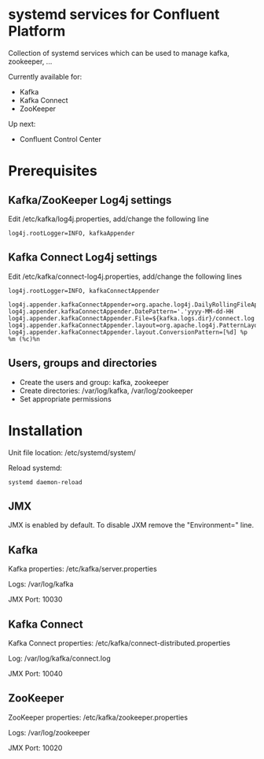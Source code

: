 # systemd services for Confluent Platform
Collection of systemd services which can be used to manage kafka, zookeeper, ...

Currently available for:
- Kafka
- Kafka Connect
- ZooKeeper

Up next:
- Confluent Control Center

# Prerequisites
## Kafka/ZooKeeper Log4j settings
Edit /etc/kafka/log4j.properties, add/change the following line
```
log4j.rootLogger=INFO, kafkaAppender
```

## Kafka Connect Log4j settings
Edit /etc/kafka/connect-log4j.properties, add/change the following lines
```
log4j.rootLogger=INFO, kafkaConnectAppender

log4j.appender.kafkaConnectAppender=org.apache.log4j.DailyRollingFileAppender
log4j.appender.kafkaConnectAppender.DatePattern='.'yyyy-MM-dd-HH
log4j.appender.kafkaConnectAppender.File=${kafka.logs.dir}/connect.log
log4j.appender.kafkaConnectAppender.layout=org.apache.log4j.PatternLayout
log4j.appender.kafkaConnectAppender.layout.ConversionPattern=[%d] %p %m (%c)%n
```

## Users, groups and directories
- Create the users and group: kafka, zookeeper
- Create directories: /var/log/kafka, /var/log/zookeeper
- Set appropriate permissions

# Installation
Unit file location: /etc/systemd/system/

Reload systemd:
```
systemd daemon-reload
```

## JMX
JMX is enabled by default. To disable JXM remove the "Environment=" line.

## Kafka
Kafka properties: /etc/kafka/server.properties

Logs: /var/log/kafka

JMX Port: 10030

## Kafka Connect
Kafka Connect properties: /etc/kafka/connect-distributed.properties

Log: /var/log/kafka/connect.log

JMX Port: 10040

## ZooKeeper

ZooKeeper properties: /etc/kafka/zookeeper.properties

Logs: /var/log/zookeeper

JMX Port: 10020

